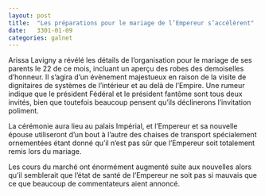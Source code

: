 ```yaml
---
layout: post
title:  "Les préparations pour le mariage de l’Empereur s’accélèrent"
date:   3301-01-09
categories: galnet
---
```

Arissa Lavigny a révélé les détails de l’organisation pour le mariage de ses parents le 22 de ce mois, incluant un aperçu des robes des demoiselles d’honneur. Il s’agira d’un évènement majestueux en raison de la visite de dignitaires de systèmes de l’intérieur et au delà de l’Empire. Une rumeur indique que le président Fédéral et le président fantôme sont tous deux invités, bien que toutefois beaucoup pensent qu’ils déclinerons l’invitation poliment.

La cérémonie aura lieu au palais Impérial, et l’Empereur et sa nouvelle épouse utiliseront d’un bout à l’autre des chaises de transport spécialement ornementées étant donné qu’il n’est pas sûr que l’Empereur soit totalement remis lors du mariage.

Les cours du marché ont énormément augmenté suite aux nouvelles alors qu’il semblerait que l’état de santé de l’Empereur ne soit pas si mauvais que ce que beaucoup de commentateurs aient annoncé.
